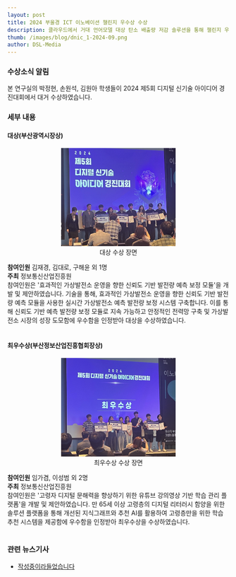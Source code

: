 ```yaml
---
layout: post
title: 2024 부울경 ICT 이노베이션 챌린지 우수상 수상
description: 클라우드에서 거대 언어모델 대상 탄소 배출량 저감 솔루션을 통해 챌린지 우수상 수상
thumb: /images/blog/dnic_1-2024-09.png
author: DSL-Media
---
```

### 수상소식 알림
본 연구실의 박정현, 손원석, 김원아 학생들이 2024 제5회 디지털 신기술 아이디어 경진대회에서 대거 수상하였습니다.

### 세부 내용

#### 대상(부산광역시장상)

<div align='center'>
<figure> 
    <img src="/images/blog/dnic_2-2024-09.png" alt="디지털신기술대상" style="width:260px; height:auto;">
    <figcaption align='center'> 대상 수상 장면 </figcaption>
</figure>
</div>

**참여인원** 김재경, 김대로, 구해윤 외 1명<br>
**주최** 정보통신산업진흥원<br>
참여인원은 '효과적인 가상발전소 운영을 향한 신뢰도 기반 발전량 예측 보정 모듈'을 개발 및 제안하였습니다. 기술을 통해, 효과적인 가상발전소 운영을 향한 신뢰도 기반 발전량 예측 모듈을 사용한 실시간 가상발전소 예측 발전량 보정 시스템 구축합니다. 이를 통해 신뢰도 기반 예측 발전량 보정 모듈로 지속 가능하고 안정적인 전력망 구축 및 가상발전소 시장의 성장 도모함에 우수함을 인정받아 대상을 수상하였습니다.
<br><br>

#### 최우수상(부산정보산업진흥협회장상)

<div align='center'>
<figure> 
    <img src="/images/blog/dnic_3-2024-09.png" alt="디지털신기술최우수상" style="width:260px; height:auto;">
    <figcaption align='center'> 최우수상 수상 장면</figcaption>
</figure>
</div>

**참여인원** 임가겸, 이성범 외 2명<br>
**주최** 정보통신산업진흥원<br>
참여인원은 '고령자 디지털 문해력을 향상하기 위한 유튜브 강의영상 기반 학습 관리 플랫폼'을 개발 및 제안하였습니다. 만 65세 이상 고령층의 디지털 리터러시 함양을 위한 솔루션 플랫폼을 통해 개선된 지식그래프와 추천 AI를 활용하여 고령층만을 위한 학습 추천 시스템을 제공함에 우수함을 인정받아 최우수상을 수상하였습니다.
<br><br>

### 관련 뉴스기사
- [작성중이라들었습니다](https://www.busan.com/view/busan/view.php?code=2023091116070684585)
